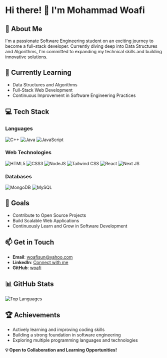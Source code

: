 # Hi there! 👋 I'm Mohammad Woafi
## 🚀 About Me
I'm a passionate Software Engineering student on an exciting journey to become a full-stack developer. Currently diving deep into Data Structures and Algorithms, I'm committed to expanding my technical skills and building innovative solutions.

## 🌱 Currently Learning
- Data Structures and Algorithms
- Full-Stack Web Development
- Continuous Improvement in Software Engineering Practices

## 💻 Tech Stack
### Languages
![C++](https://img.shields.io/badge/C++-%2300599C.svg?style=flat&logo=c%2B%2B&logoColor=white)
![Java](https://img.shields.io/badge/Java-%23ED8B00.svg?style=flat&logo=java&logoColor=white)
![JavaScript](https://img.shields.io/badge/JavaScript-%23323330.svg?style=flat&logo=javascript&logoColor=%23F7DF1E)

### Web Technologies
![HTML5](https://img.shields.io/badge/HTML5-%23E34F26.svg?style=flat&logo=html5&logoColor=white)
![CSS3](https://img.shields.io/badge/CSS3-%231572B6.svg?style=flat&logo=css3&logoColor=white)
![NodeJS](https://img.shields.io/badge/Node.js-6DA55F?style=flat&logo=node.js&logoColor=white)
![Tailwind CSS](https://img.shields.io/badge/Tailwind%20CSS-%2338B2AC.svg?style=flat&logo=tailwind-css&logoColor=white)
![React](https://img.shields.io/badge/React-%2320232a.svg?style=flat&logo=react&logoColor=%2361DAFB)
![Next JS](https://img.shields.io/badge/Next-black?style=flat&logo=next.js&logoColor=white)

### Databases
![MongoDB](https://img.shields.io/badge/MongoDB-%234ea94b.svg?style=flat&logo=mongodb&logoColor=white)
![MySQL](https://img.shields.io/badge/MySQL-%2300f.svg?style=flat&logo=mysql&logoColor=white)

## 🌟 Goals
- Contribute to Open Source Projects
- Build Scalable Web Applications
- Continuously Learn and Grow in Software Development

## 📫 Get in Touch
- **Email**: [woafisun@yahoo.com](mailto:woafisun@yahoo.com)
- **LinkedIn**: [Connect with me](https://www.linkedin.com/in/your-linkedin-username)
- **GitHub**: [woafi](https://github.com/woafi)

## 📊 GitHub Stats
![Top Languages](https://github-readme-stats.vercel.app/api/top-langs/?username=woafi&layout=compact&theme=radical)

## 🏆 Achievements
- Actively learning and improving coding skills
- Building a strong foundation in software engineering
- Exploring multiple programming languages and technologies

**💡 Open to Collaboration and Learning Opportunities!**
